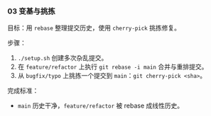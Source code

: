 ### 03 变基与挑拣

目标：用 `rebase` 整理提交历史，使用 `cherry-pick` 挑拣修复。

步骤：
1) `./setup.sh` 创建多次杂乱提交。
2) 在 `feature/refactor` 上执行 `git rebase -i main` 合并与重排提交。
3) 从 `bugfix/typo` 上挑拣一个提交到 `main`：`git cherry-pick <sha>`。

完成标准：
- `main` 历史干净，`feature/refactor` 被 rebase 成线性历史。


